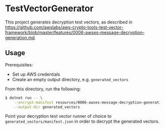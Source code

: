 # TestVectorGenerator

This project generates decryption test vectors,
as described in <https://github.com/awslabs/aws-crypto-tools-test-vector-framework/blob/master/features/0006-awses-message-decryption-generation.md>.

## Usage

Prerequisites:

* Set up AWS credentials
* Create an empty output directory, e.g. `generated_vectors`

From this directory, run the following:

```bash
$ dotnet run -- \
    --encrypt-manifest resources/0006-awses-message-decryption-generation.v2.json \
    --output-dir generated_vectors
```

Point your decryption test vector runner of choice to `generated_vectors/manifest.json`
in order to decrypt the generated vectors.
